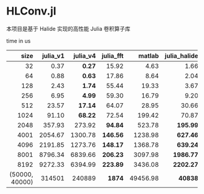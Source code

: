 # HLConv.jl

本项目是基于 Halide 实现的高性能 Julia 卷积算子库

time in us

|   size |   julia_v1 |   julia_v4     | julia_fft |    matlab | julia_halide |
|-------:|-----------:|---------------:|----------:|----------:| -----------: |
|     32 |   0.37     |    **0.27**    |  15.92  |    4.63  | 1.66 |
|     64 |   0.88     |    **0.63**    |  17.86  |  8.64  | 2.04 |
|    128 |   2.43     |    **1.74**    |  55.44  | 19.33  | 3.67 |
|    256 |   6.95     |    **4.99**    | 59.30  |  16.79  | 9.20 |
|    512 |  23.57     |    **17.14**    | 64.07  |  28.95  | 30.66 |
|   1024 |  91.10     |    **68.22**    | 72.54  |  199.42  | 70.87 |
|   2048 | 357.93     |  273.92        |  **94.84**  | 523.78  | **195.99** |
|   4001 | 2054.67    |   1300.78      |  **146.56** | 1238.98 | **627.46** |
|   4096 | 2191.85    |  1273.76       |  **148.17** | 1368.78 | **639.24** |
|   8001 | 8796.34    |   6839.66      |  **206.23** | 3097.98 | **1986.77** |
|   8192 | 9272.33    |   6394.99      |  **223.89** | 3436.08 | **2202.27** |
|   (50000, 40000) | 314501  | 240889  |  **1874** | 49456.98 | **40838** |

